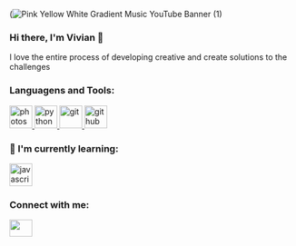 (![Pink Yellow White Gradient Music YouTube Banner (1)](https://github.com/pinheirovivian/pinheirovivian/assets/117175958/d27a86e1-60a1-418f-85c8-c4582ced469a)

### Hi there, I'm Vivian 👋
I love the entire process of developing creative and create solutions to the challenges

<h3 align="left">Languagens and Tools:</h3>
<p align="left"> <a href="https://www.photoshop.com/en" target="_blank"> <img src="https://devicons.github.io/devicon/devicon.git/icons/photoshop/photoshop-plain.svg" alt="photoshop" width="40" height="40"/> </a> <a href="https://www.python.org" target="_blank"> <img src="https://devicons.github.io/devicon/devicon.git/icons/python/python-original.svg" alt="python" width="40" height="40"/> </a> 
<a href="https://www.git.com" target="_blank"> <img src="https://devicons.github.io/devicon/git/git-original-wordmark.svg" alt="git" width="40" height="40"/> </a> 
<a href="https://www.git.com" target="_blank"> <img src="https://devicons.github.io/devicon/github/github-original-wordmark.svg" alt="github" width="40" height="40"/> </a> </p>

<h3 align="left">🌱 I'm currently learning:</h3>
<p align="left"> <a href="https://www.javascript.com" target="_blank"> <img src="https://devicons.github.io/devicon/devicon.git/icons/javascript/javascript-original.svg" alt="javascript" width="40" height="40"/> </a> 

<h3 align="left">Connect with me:</h3>
<p align="left">
<a href="seu link" target="blank"><img align="center" src="https://cdn.jsdelivr.net/npm/simple-icons@3.0.1/icons/linkedin.svg" alt="" height="30" width="40" /></a> </p>
